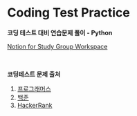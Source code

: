 # Coding Test Practice

**코딩 테스트 대비 연습문제 풀이 - Python** <br>

[Notion for Study Group Workspace](https://www.notion.so/Notice-a3bb53f15d24455593f671a9f98cbdc3)<br>

<br>

**코딩테스트 문제 출처**

1. [프로그래머스](https://programmers.co.kr/)<br>
2. [백준](https://www.acmicpc.net/)<br>
3. [HackerRank](https://www.hackerrank.com/domains/algorithms)<br>
